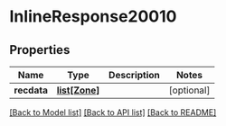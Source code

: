 # InlineResponse20010

## Properties
Name | Type | Description | Notes
------------ | ------------- | ------------- | -------------
**recdata** | [**list[Zone]**](Zone.md) |  | [optional] 

[[Back to Model list]](../README.md#documentation-for-models) [[Back to API list]](../README.md#documentation-for-api-endpoints) [[Back to README]](../README.md)

